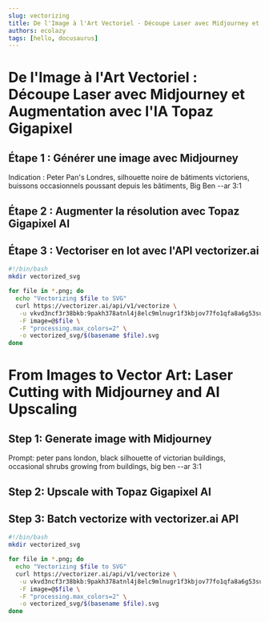 ```yaml
---
slug: vectorizing
title: De l'Image à l'Art Vectoriel - Découpe Laser avec Midjourney et Augmentation avec l'IA Topaz Gigapixel
authors: ecolazy
tags: [hello, docusaurus]
---
```


# De l'Image à l'Art Vectoriel : Découpe Laser avec Midjourney et Augmentation avec l'IA Topaz Gigapixel
## Étape 1 : Générer une image avec Midjourney
Indication : Peter Pan's Londres, silhouette noire de bâtiments victoriens, buissons occasionnels poussant depuis les bâtiments, Big Ben --ar 3:1

## Étape 2 : Augmenter la résolution avec Topaz Gigapixel AI

## Étape 3 : Vectoriser en lot avec l'API vectorizer.ai
``` bash
#!/bin/bash
mkdir vectorized_svg

for file in *.png; do
  echo "Vectorizing $file to SVG"
  curl https://vectorizer.ai/api/v1/vectorize \
   -u vkvd3ncf3r38bkb:9pakh378atnl4j8elc9mlnugr1f3kbjov77fo1qfa8a6g53su5k0 \
   -F image=@$file \
   -F "processing.max_colors=2" \
   -o vectorized_svg/$(basename $file).svg
done


```

# From Images to Vector Art: Laser Cutting with Midjourney and AI Upscaling
## Step 1: Generate image with Midjourney

Prompt: peter pans london, black silhouette of victorian buildings, occasional shrubs growing from buildings, big ben --ar 3:1

##  Step 2: Upscale with Topaz Gigapixel AI


##  Step 3: Batch vectorize with vectorizer.ai API
``` bash
#!/bin/bash
mkdir vectorized_svg

for file in *.png; do
  echo "Vectorizing $file to SVG"
  curl https://vectorizer.ai/api/v1/vectorize \
   -u vkvd3ncf3r38bkb:9pakh378atnl4j8elc9mlnugr1f3kbjov77fo1qfa8a6g53su5k0 \
   -F image=@$file \
   -F "processing.max_colors=2" \
   -o vectorized_svg/$(basename $file).svg
done


```


